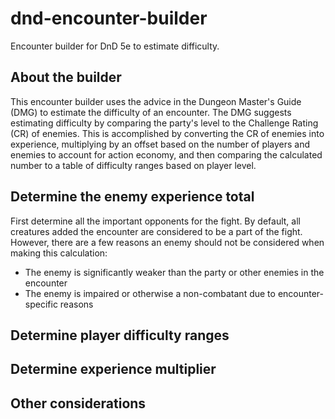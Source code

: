 # dnd-encounter-builder
Encounter builder for DnD 5e to estimate difficulty.

## About the builder
This encounter builder uses the advice in the Dungeon Master's Guide (DMG) to estimate the difficulty of an encounter. The DMG suggests estimating difficulty by comparing the party's level to the Challenge Rating (CR) of enemies. This is accomplished by converting the CR of enemies into experience, multiplying by an offset based on the number of players and enemies to account for action economy, and then comparing the calculated number to a table of difficulty ranges based on player level.

## Determine the enemy experience total
First determine all the important opponents for the fight. By default, all creatures added the encounter are considered to be a part of the fight. However, there are a few reasons an enemy should not be considered when making this calculation:
 - The enemy is significantly weaker than the party or other enemies in the encounter
 - The enemy is impaired or otherwise a non-combatant due to encounter-specific reasons



## Determine player difficulty ranges

## Determine experience multiplier

## Other considerations
